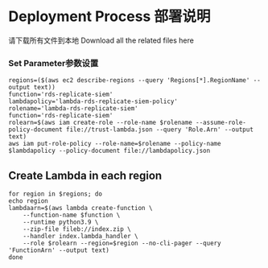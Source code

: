 # Deployment Process 部署说明

请下载所有文件到本地 Download all the related files here
### Set Parameter参数设置
```
regions=($(aws ec2 describe-regions --query 'Regions[*].RegionName' --output text))
function='rds-replicate-siem'
lambdapolicy='lambda-rds-replicate-siem-policy'
rolename='lambda-rds-replicate-siem'
function='rds-replicate-siem'
rolearn=$(aws iam create-role --role-name $rolename --assume-role-policy-document file://trust-lambda.json --query 'Role.Arn' --output text)
aws iam put-role-policy --role-name=$rolename --policy-name $lambdapolicy --policy-document file://lambdapolicy.json
```

## Create Lambda in each region
```
for region in $regions; do
echo region
lambdaarn=$(aws lambda create-function \
    --function-name $function \
    --runtime python3.9 \
    --zip-file fileb://index.zip \
    --handler index.lambda_handler \
    --role $rolearn --region=$region --no-cli-pager --query 'FunctionArn' --output text)
done
```
